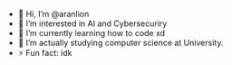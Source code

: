 - 👋 Hi, I’m @aranlion
- 👀 I’m interested in AI and Cybersecuriry
- 🌱 I’m currently learning how to code xd
- 💞️ I’m actually studying computer science at University.
- ⚡ Fun fact: idk 

<!---
aranlion/aranlion is a ✨ special ✨ repository because its `README.md` (this file) appears on your GitHub profile.
You can click the Preview link to take a look at your changes.
--->
